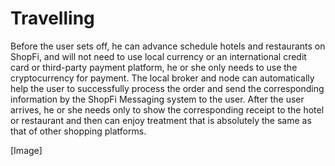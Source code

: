 # Travelling

Before the user sets off, he can advance schedule hotels and restaurants on ShopFi, and will not need to use local currency or an international credit card or third-party payment platform, he or she only needs to use the cryptocurrency for payment. The local broker and node can automatically help the user to successfully process the order and send the corresponding information by the ShopFi Messaging system to the user. After the user arrives, he or she needs only to show the corresponding receipt to the hotel or restaurant and then can enjoy treatment that is absolutely the same as that of other shopping platforms.

\[Image]
